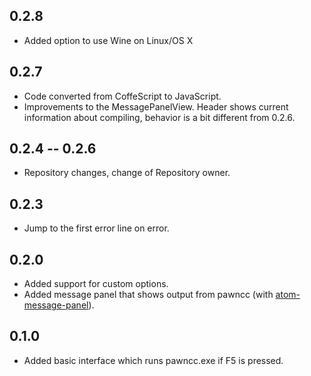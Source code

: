 ## 0.2.8
* Added option to use Wine on Linux/OS X

## 0.2.7
* Code converted from CoffeScript to JavaScript.
* Improvements to the MessagePanelView. Header shows current information about compiling, behavior is a bit different from 0.2.6.

## 0.2.4 -- 0.2.6
* Repository changes, change of Repository owner.

## 0.2.3
* Jump to the first error line on error.

## 0.2.0
* Added support for custom options.
* Added message panel that shows output from pawncc (with [atom-message-panel](https://github.com/tcarlsen/atom-message-panel)).

## 0.1.0
* Added basic interface which runs pawncc.exe if F5 is pressed.
